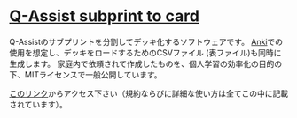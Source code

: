# [Q-Assist subprint to card](https://github.com/katsuma-inoue-42/qassist_to_card)

Q-Assistのサブプリントを分割してデッキ化するソフトウェアです。
[Anki](https://apps.ankiweb.net/)での使用を想定し、デッキをロードするためのCSVファイル (表ファイル)も同時に生成します。
家庭内で依頼されて作成したものを、個人学習の効率化の目的の下、MITライセンスで一般公開しています。

[このリンク](http://colab.research.google.com/github/katsuma-inoue-42/qassist_to_card/blob/master/qassist_to_card.ipynb)からアクセス下さい（規約ならびに詳細な使い方は全てこの中に記載されています）。
